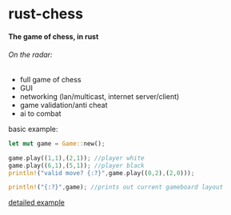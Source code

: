 # rust-chess

#### The game of chess, in rust ####

###### On the radar: ######
- full game of chess
- GUI
- networking (lan/multicast, internet server/client)
- game validation/anti cheat
- ai to combat

basic example:
```rust
let mut game = Game::new();

game.play((1,1),(2,1)); //player white
game.play((6,1),(5,1)); //player black
println!("valid move? {:?}",game.play((0,2),(2,0)));

println!("{:?}",game); //prints out current gameboard layout
```

[detailed example](https://github.com/viperscape/rust-chess/blob/master/src/main.rs)
